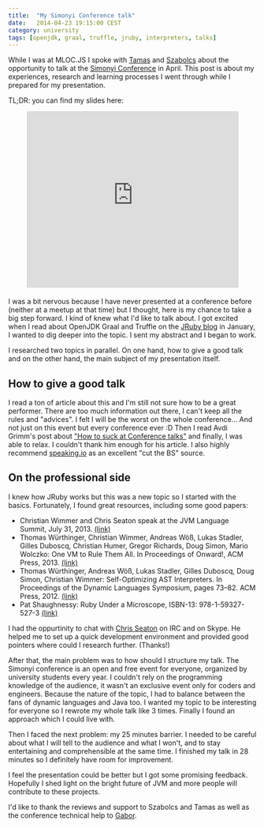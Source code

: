 ```yaml
---
title:  "My Simonyi Conference talk"
date:   2014-04-23 19:15:00 CEST
category: university
tags: [openjdk, graal, truffle, jruby, interpreters, talks]
---
```


While I was at MLOC.JS I spoke with [Tamas](https://twitter.com/tmichelberger) and [Szabolcs](https://twitter.com/SzabolcsVaradi) about the opportunity to talk at the [Simonyi Conference](http://konferencia.simonyi.bme.hu/) in April.
This post is about my experiences, research and learning processes I went through while I prepared for my presentation.

TL;DR: you can find my slides here:

<p align="center">
  <iframe src="http://www.slideshare.net/slideshow/embed_code/33564871?rel=0" width="427" height="356" frameborder="0" marginwidth="0" marginheight="0" scrolling="no" style="border:1px solid #CCC; border-width:1px 1px 0; margin-bottom:5px; max-width: 100%;" allowfullscreen> </iframe>
</p>

I was a bit nervous because I have never presented at a conference before (neither at a meetup at that time) but I thought, here is my chance to take a big step forward. I kind of knew what I'd like to talk about. I got excited when I read about OpenJDK Graal and Truffle on the [JRuby blog](http://blog.jruby.org/2014/01/truffle_graal_high_performance_backend/) in January, I wanted to dig deeper into the topic. I sent my abstract and I began to work.

I researched two topics in parallel. On one hand, how to give a good talk and on the other hand, the main subject of my presentation itself.

## How to give a good talk

I read a ton of article about this and I'm still not sure how to be a great performer. There are too much information out there, I can't keep all the rules and "advices". I felt I will be the worst on the whole conference... And not just on this event but every conference ever :D
Then I read Avdi Grimm's post about ["How to suck at Conference talks"](http://devblog.avdi.org/2014/04/08/how-to-suck-at-conference-talks/) and finally, I was able to relax. I couldn't thank him enough for his article.
I also highly recommend [speaking.io](http://speaking.io/) as an excellent "cut the BS" source.

## On the professional side

I knew how JRuby works but this was a new topic so I started with the basics. Fortunately, I found great resources, including some good papers:

- Christian Wimmer and Chris Seaton speak at the JVM Language Summit, July 31, 2013. [(link)](http://medianetwork.oracle.com/video/player/2623645003001)
- Thomas Würthinger, Christian Wimmer, Andreas Wöß, Lukas Stadler, Gilles Duboscq, Christian Humer, Gregor Richards, Doug Simon, Mario Wolczko: One VM to Rule Them All. In Proceedings of Onward!, ACM Press, 2013. [(link)](http://lafo.ssw.uni-linz.ac.at/papers/2013_Onward_OneVMToRuleThemAll.pdf)
- Thomas Würthinger, Andreas Wöß, Lukas Stadler, Gilles Duboscq, Doug Simon, Christian Wimmer: Self-Optimizing AST Interpreters. In Proceedings of the Dynamic Languages Symposium, pages 73–82. ACM Press, 2012. [(link)](http://lafo.ssw.uni-linz.ac.at/papers/2012_DLS_SelfOptimizingASTInterpreters.pdf)
- Pat Shaughnessy: Ruby Under a Microscope, ISBN-13: 978-1-59327-527-3 [(link)](http://patshaughnessy.net/ruby-under-a-microscope)

I had the oppurtinity to chat with [Chris Seaton](http://www.chrisseaton.com) on IRC and on Skype. He helped me to set up a quick development environment and provided good pointers where could I research further. (Thanks!)

After that, the main problem was to how should I structure my talk. The Simonyi conference is an open and free event for everyone, organized by university students every year. I couldn't rely on the programming knowledge of the audience, it wasn't an exclusive event only for coders and engineers. Because the nature of the topic, I had to balance between the fans of dynamic languages and Java too. I wanted my topic to be interesting for everyone so I rewrote my whole talk like 3 times. Finally I found an approach which I could live with.

Then I faced the next problem: my 25 minutes barrier. I needed to be careful about what I will tell to the audience and what I won't, and to stay entertaining and comprehensible at the same time. I finished my talk in 28 minutes so I definitely have room for improvement.

I feel the presentation could be better but I got some promising feedback. Hopefully I shed light on the bright future of JVM and more people will contribute to these projects.

I'd like to thank the reviews and support to Szabolcs and Tamas as well as the conference technical help to [Gabor](https://twitter.com/ghaabor).
